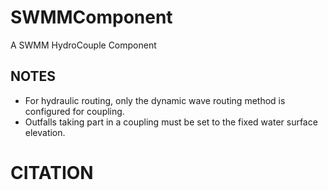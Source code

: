 # SWMMComponent

A SWMM HydroCouple Component

## NOTES

- For hydraulic routing, only the dynamic wave routing method is configured for coupling.
- Outfalls taking part in a coupling must be set to the fixed water surface elevation.

# CITATION
